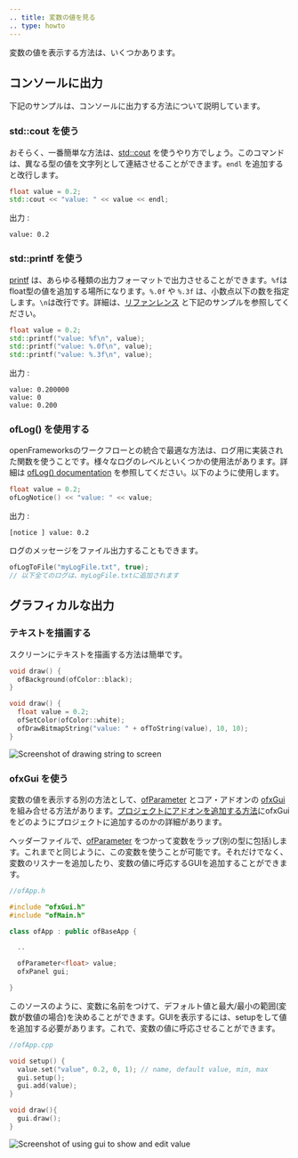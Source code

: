 ```yaml
---
.. title: 変数の値を見る
.. type: howto
---
```


変数の値を表示する方法は、いくつかあります。

## コンソールに出力

下記のサンプルは、コンソールに出力する方法について説明しています。

### std::cout を使う

おそらく、一番簡単な方法は、[std::cout](http://en.cppreference.com/w/cpp/io/cout) を使うやり方でしょう。このコマンドは、異なる型の値を文字列として連結させることができます。```endl``` を追加すると改行します。

```c++
float value = 0.2;
std::cout << "value: " << value << endl;
```

出力 :

```
value: 0.2
```

### std::printf を使う

[printf](http://en.cppreference.com/w/cpp/io/c/fprintf) は、あらゆる種類の出力フォーマットで出力させることができます。```%f```はfloat型の値を追加する場所になります。```%.0f``` や ```%.3f``` は、小数点以下の数を指定します。```\n```は改行です。詳細は、[リファンレンス](http://en.cppreference.com/w/cpp/io/c/fprintf) と下記のサンプルを参照してください。

```c++
float value = 0.2;
std::printf("value: %f\n", value);
std::printf("value: %.0f\n", value);
std::printf("value: %.3f\n", value);
```
出力 :

```
value: 0.200000
value: 0
value: 0.200
```

### ofLog() を使用する

openFrameworksのワークフローとの統合で最適な方法は、ログ用に実装された関数を使うことです。様々なログのレベルといくつかの使用法があります。詳細は [ofLog() documentation](http://openframeworks.cc/documentation/utils/ofLog/) を参照してください。以下のように使用します。

```c++
float value = 0.2;
ofLogNotice() << "value: " << value;
```
出力 :

```
[notice ] value: 0.2
```

ログのメッセージをファイル出力することもできます。

```c++
ofLogToFile("myLogFile.txt", true);
// 以下全てのログは、myLogFile.txtに追加されます
```

## グラフィカルな出力

### テキストを描画する

スクリーンにテキストを描画する方法は簡単です。

```c++
void draw() {
  ofBackground(ofColor::black);
}

void draw() {
  float value = 0.2;
  ofSetColor(ofColor::white);
  ofDrawBitmapString("value: " + ofToString(value), 10, 10);
}
```

![Screenshot of drawing string to screen](How_to_view_value_drawstring.png)

### ofxGui を使う

変数の値を表示する別の方法として、[ofParameter](http://openframeworks.cc/documentation/types/ofParameter/) とコア・アドオンの [ofxGui](http://openframeworks.cc/documentation/ofxGui/ofxGui/) を組み合せる方法があります。[プロジェクトにアドオンを追加する方法](http://openframeworks.cc/ja/learning/01_basics/how_to_add_addon_to_project/)にofxGuiをどのようにプロジェクトに追加するのかの詳細があります。

ヘッダーファイルで、[ofParameter](http://openframeworks.cc/documentation/types/ofParameter/) をつかって変数をラップ(別の型に包括)します。これまでと同じように、この変数を使うことが可能です。それだけでなく、変数のリスナーを追加したり、変数の値に呼応するGUIを追加することができます。

```c++
//ofApp.h

#include "ofxGui.h"
#include "ofMain.h"

class ofApp : public ofBaseApp {

  ..

  ofParameter<float> value;
  ofxPanel gui;

}
```

このソースのように、変数に名前をつけて、デフォルト値と最大/最小の範囲(変数が数値の場合)を決めることができます。GUIを表示するには、setupをして値を追加する必要があります。これで、変数の値に呼応させることができます。

```c++
//ofApp.cpp

void setup() {
  value.set("value", 0.2, 0, 1); // name, default value, min, max
  gui.setup();
  gui.add(value);
}

void draw(){
  gui.draw();
}

```
![Screenshot of using gui to show and edit value](How_to_view_value_gui.png)
